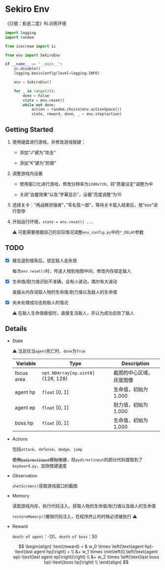 # Sekiro Env

《只狼：影逝二度》RL训练环境


```python
import logging
import random

from icecream import ic

from env import SekiroEnv

if __name__ == "__main__":
    ic.disable()
    logging.basicConfig(level=logging.INFO)

    env = SekiroEnv()

    for _ in range(20):
        done = False
        state = env.reset()
        while not done:
            action = random.choice(env.actionSpace())
            state, reward, done, _ = env.step(action)
```



## Getting Started

1. 使用键盘进行游戏，并修改游戏按键：

   - 添加”J“键为”攻击“

   - 添加”K“键为”防御“

2. 调整游戏内设置

   - 使用窗口化进行游戏，修改分辨率为`1280x720`，将”质量设定“调整为中
  
   - 关闭”血腥效果“以及”字幕显示“，设置”亮度调整“为10

3. 选择关卡："再战稀世强者"，”苇名弦一郎“，等待关卡载入结束后，按”esc“进行暂停

4. 开始运行环境，`state = env.reset() ...`

   :warning: 可能需要根据自己的实际情况调整`env_config.py`中的`*_DELAY`参数



## TODO

- [x] 被击退到墙角后，锁定敌人会失效

  每次`env.reset()`时，传送人物到地图中间，修改内存锁定敌人

- [x] 生命值/耐力值识别不准确，会有小波动，偶尔有大波动

  直接从内存读取人物的生命值/耐力值以及敌人的生命值

- [x] 尚未处理成功击败敌人的情况

  :warning: 在敌人生命值极低时，直接复活敌人，并认为成功击败了敌人
  
  


## Details

- State

  :warning: 当且仅当`agent`死亡时，`done`为`True`
  
  | Variable   | Type                               | Description              |
  | ---------- | ---------------------------------- | ------------------------ |
  | focus area | `npt.NDArray[np.uint8]` (128, 128) | 截图的中心区域，灰度图像 |
  | agent hp   | `float` [0, 1]                     | 生命值，初始为1.000      |
  | agent ep   | `float` [0, 1]                     | 耐力值，初始为1.000      |
  | boss hp    | `float` [0, 1]                     | 生命值，初始为1.000      |
  
- Actions

  包括`attack`、`defense`、`dodge`、`jump`

  ~~使用`pydirectinput`模拟按键~~，将`pydirectinput`的部分代码提取到了`keyboard.py`，加快按键速度

- Observation

  `shotScreen()`获取游戏窗口的截图

- Memory

  读取游戏内存，执行代码注入，获取人物的生命值/耐力值以及敌人的生命值

  `restoreMemory()`撤销代码注入，在程序终止的时候必须被执行 :warning:

- Reward
  
  `death of agent`：-20，`death of boss`：50
  
  $$
  \begin{align}
  \text{reward} = & w_0 \times \left(\text{agent hp}-\text{last agent hp}\right) + \\
  &+ w_1 \times \min\left(0,\left(\text{agent ep}-\text{last agent ep}\right)\right) \\
  &+ w_2 \times \left(\text{last boss hp}-\text{boss hp}\right) \\
  \end{align}
  $$
  

